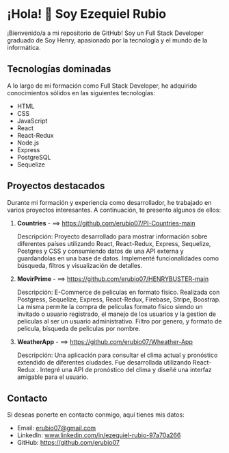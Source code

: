 # ¡Hola! 👋 Soy Ezequiel Rubio

¡Bienvenido/a a mi repositorio de GitHub! Soy un Full Stack Developer graduado de Soy Henry, apasionado por la tecnología y el mundo de la informática.

## Tecnologías dominadas

A lo largo de mi formación como Full Stack Developer, he adquirido conocimientos sólidos en las siguientes tecnologías:

- HTML
- CSS
- JavaScript
- React
- React-Redux
- Node.js
- Express
- PostgreSQL
- Sequelize

## Proyectos destacados

Durante mi formación y experiencia como desarrollador, he trabajado en varios proyectos interesantes. A continuación, te presento algunos de ellos:

1. **Countries** - ==> https://github.com/erubio07/PI-Countries-main

   Descripción: Proyecto desarrollado para mostrar información sobre diferentes países utilizando React, React-Redux, Express, Sequelize, Postgres y CSS y consumiendo datos de una API externa y guardandolas en una base de datos. Implementé funcionalidades como búsqueda, filtros y visualización de detalles.

2. **MovirPrime** - ==> https://github.com/erubio07/HENRYBUSTER-main

   Descripción: E-Commerce de peliculas en formato físico. Realizada con Postgress, Sequelize, Express, React-Redux, Firebase, Stripe, Boostrap. La misma permite la compra de peliculas formato físico siendo un invitado o usuario registrado, el manejo de los usuarios y la gestion de peliculas al ser un usuario administrativo. Filtro por genero, y formato de película, bísqueda de peliculas por nombre.

3. **WeatherApp** - ==> https://github.com/erubio07/Wheather-App

   Descripción: Una aplicación para consultar el clima actual y pronóstico extendido de diferentes ciudades. Fue desarrollada utilizando React-Redux . Integré una API de pronóstico del clima y diseñé una interfaz amigable para el usuario.

## Contacto

Si deseas ponerte en contacto conmigo, aquí tienes mis datos:

- Email: erubio07@gmail.com
- LinkedIn: www.linkedin.com/in/ezequiel-rubio-97a70a266
- GitHub: https://github.com/erubio07
